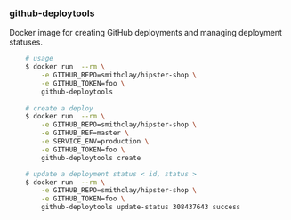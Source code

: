 ### github-deploytools

Docker image for creating GitHub deployments and managing deployment statuses.

```sh
    # usage
    $ docker run  --rm \
        -e GITHUB_REPO=smithclay/hipster-shop \
        -e GITHUB_TOKEN=foo \
        github-deploytools
    
    # create a deploy
    $ docker run  --rm \
        -e GITHUB_REPO=smithclay/hipster-shop \
        -e GITHUB_REF=master \
        -e SERVICE_ENV=production \
        -e GITHUB_TOKEN=foo \
        github-deploytools create

    # update a deployment status < id, status >
    $ docker run  --rm \
        -e GITHUB_REPO=smithclay/hipster-shop \
        -e GITHUB_TOKEN=foo \
        github-deploytools update-status 308437643 success
```
